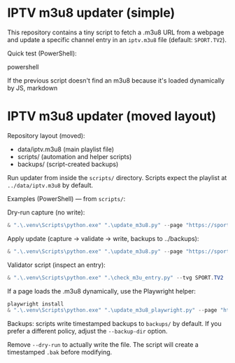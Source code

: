 # IPTV m3u8 updater (simple)

This repository contains a tiny script to fetch a .m3u8 URL from a webpage and update a specific channel entry in an `iptv.m3u8` file (default: `SPORT.TV2`).

Quick test (PowerShell):

powershell

If the previous script doesn't find an m3u8 because it's loaded dynamically by JS,
markdown
# IPTV m3u8 updater (moved layout)

Repository layout (moved):

- data/iptv.m3u8     (main playlist file)
- scripts/           (automation and helper scripts)
- backups/           (script-created backups)

Run updater from inside the `scripts/` directory. Scripts expect the playlist at `../data/iptv.m3u8` by default.

Examples (PowerShell) — from `scripts/`:

Dry-run capture (no write):

```powershell
& ".\.venv\Scripts\python.exe" ".\update_m3u8.py" --page "https://sportzonline.site/channels/pt/sporttv2.php" --dry-run
```

Apply update (capture → validate → write, backups to ../backups):

```powershell
& ".\.venv\Scripts\python.exe" ".\update_m3u8.py" --page "https://sportzonline.site/channels/pt/sporttv2.php" --tvg SPORT.TV2
```

Validator script (inspect an entry):

```powershell
& ".\.venv\Scripts\python.exe" ".\check_m3u_entry.py" --tvg SPORT.TV2
```

If a page loads the .m3u8 dynamically, use the Playwright helper:

```powershell
playwright install
& ".\.venv\Scripts\python.exe" ".\update_m3u8_playwright.py" --page "https://sportzonline.site/channels/pt/sporttv2.php" --tvg SPORT.TV2 --dry-run
```

Backups: scripts write timestamped backups to `backups/` by default. If you prefer a different policy, adjust the `--backup-dir` option.

Remove `--dry-run` to actually write the file. The script will create a timestamped `.bak` before modifying.

